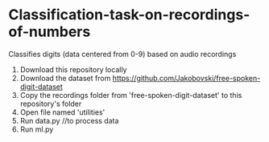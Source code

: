 # Classification-task-on-recordings-of-numbers
Classifies digits (data centered from 0-9) based on audio recordings


1. Download this repository locally
2. Download the dataset from https://github.com/Jakobovski/free-spoken-digit-dataset
3. Copy the recordings folder from 'free-spoken-digit-dataset' to this repository's folder
4. Open file named 'utilities'
5. Run data.py                                              //to process data
6. Run ml.py
